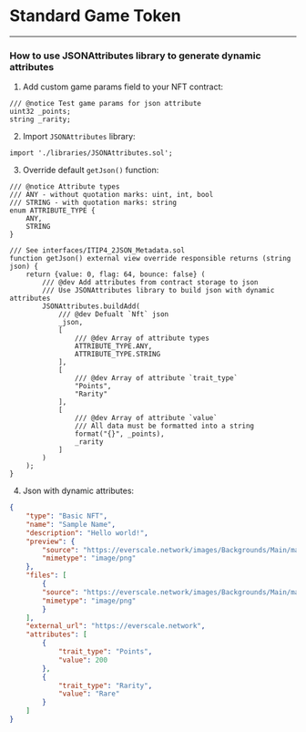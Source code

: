 # Standard Game Token
***
### How to use JSONAttributes library to generate dynamic attributes
1. Add custom game params field to your NFT contract:
```solidity
/// @notice Test game params for json attribute
uint32 _points;
string _rarity;
```
2. Import `JSONAttributes` library:
```solidity
import './libraries/JSONAttributes.sol';
```
3. Override default `getJson()` function:
```solidity
/// @notice Attribute types
/// ANY - without quotation marks: uint, int, bool
/// STRING - with quotation marks: string
enum ATTRIBUTE_TYPE {
    ANY,
    STRING
}
```
```solidity
/// See interfaces/ITIP4_2JSON_Metadata.sol
function getJson() external view override responsible returns (string json) {
    return {value: 0, flag: 64, bounce: false} (
        /// @dev Add attributes from contract storage to json
        /// Use JSONAttributes library to build json with dynamic attributes
        JSONAttributes.buildAdd(
            /// @dev Defualt `Nft` json
            _json,
            [
                /// @dev Array of attribute types
                ATTRIBUTE_TYPE.ANY,
                ATTRIBUTE_TYPE.STRING
            ],
            [
                /// @dev Array of attribute `trait_type`
                "Points",
                "Rarity"
            ],
            [
                /// @dev Array of attribute `value`
                /// All data must be formatted into a string
                format("{}", _points),
                _rarity
            ]
        )
    );
}
```
4. Json with dynamic attributes:
```json
{
    "type": "Basic NFT",
    "name": "Sample Name",
    "description": "Hello world!",
    "preview": {
        "source": "https://everscale.network/images/Backgrounds/Main/main-hero.png",
        "mimetype": "image/png"
    },
    "files": [
        {
        "source": "https://everscale.network/images/Backgrounds/Main/main-hero.png",
        "mimetype": "image/png"
        }
    ],
    "external_url": "https://everscale.network",
    "attributes": [
        {
            "trait_type": "Points",
            "value": 200
        },
        {
            "trait_type": "Rarity",
            "value": "Rare"
        }
    ]
}
```
 